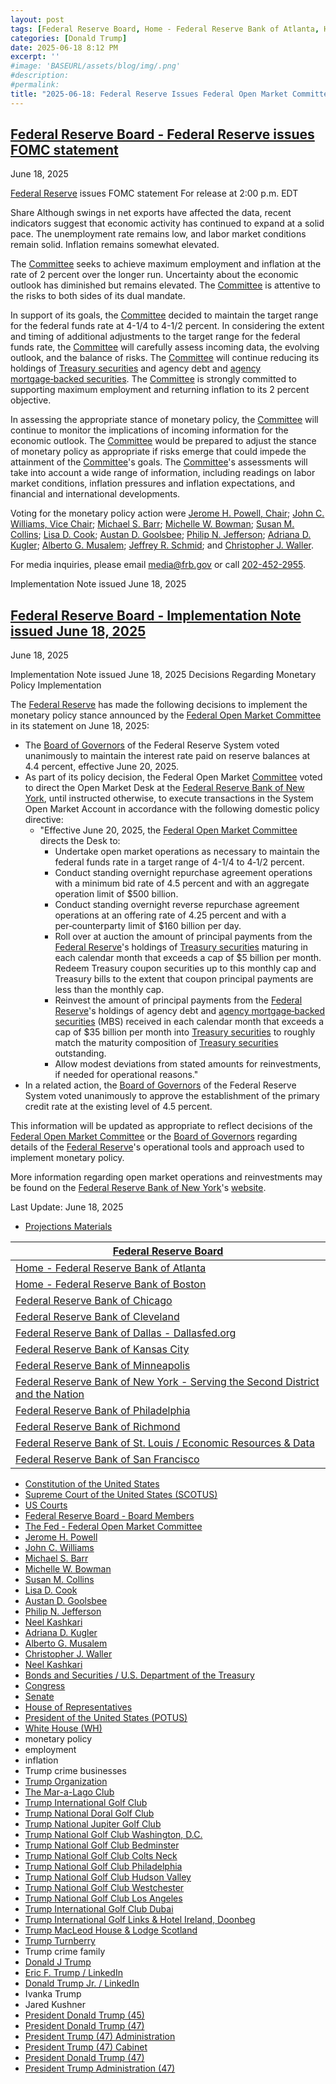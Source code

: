 ```yaml
---
layout: post
tags: [Federal Reserve Board, Home - Federal Reserve Bank of Atlanta, Home - Federal Reserve Bank of Boston, Federal Reserve Bank of Chicago, Federal Reserve Bank of Cleveland, Federal Reserve Bank of Dallas - Dallasfed.org, Federal Reserve Bank of Kansas City, Federal Reserve Bank of Minneapolis, Federal Reserve Bank of New York - Serving the Second District and the Nation, Federal Reserve Bank of Philadelphia, Federal Reserve Bank of Richmond, Federal Reserve Bank of St. Louis / Economic Resources & Data, Federal Reserve Bank of San Francisco, Constitution of the United States, Supreme Court of the United States (SCOTUS), US Courts, The Fed - Federal Open Market Committee, Federal Reserve Board - Board Members, Jerome H. Powell, John C. Williams, Michael S. Barr, Michelle W. Bowman, Susan M. Collins, Lisa D. Cook, Austan D. Goolsbee, Philip N. Jefferson, Neel Kashkari, Adriana D. Kugler, Alberto G. Musalem, Christopher J. Waller, Neel Kashkari, The Fed - Federal Open Market Committee, Bonds and Securities / U.S. Department of the Treasury, Federal Open Market Committee, Congress, Senate, House of Representatives, Donald J Trump, President Donald Trump (47), President of the United States (POTUS), White House (WH), monetary policy, employment, inflation]
categories: [Donald Trump]
date: 2025-06-18 8:12 PM
excerpt: ''
#image: 'BASEURL/assets/blog/img/.png'
#description:
#permalink:
title: "2025-06-18: Federal Reserve Issues Federal Open Market Committee (FOMC) Statement"
---
```



## [Federal Reserve Board - Federal Reserve issues FOMC statement](https://www.federalreserve.gov/newsevents/pressreleases/monetary20250618a.htm)

June 18, 2025

[Federal Reserve](https://www.federalreserve.gov/) issues FOMC statement
For release at 2:00 p.m. EDT

Share
Although swings in net exports have affected the data, recent indicators suggest that economic activity has continued to expand at a solid pace. The unemployment rate remains low, and labor market conditions remain solid. Inflation remains somewhat elevated.

The [Committee](https://www.federalreserve.gov/monetarypolicy/fomc.htm) seeks to achieve maximum employment and inflation at the rate of 2 percent over the longer run. Uncertainty about the economic outlook has diminished but remains elevated. The [Committee](https://www.federalreserve.gov/monetarypolicy/fomc.htm) is attentive to the risks to both sides of its dual mandate.

In support of its goals, the [Committee](https://www.federalreserve.gov/monetarypolicy/fomc.htm) decided to maintain the target range for the federal funds rate at 4-1/4 to 4-1/2 percent. In considering the extent and timing of additional adjustments to the target range for the federal funds rate, the [Committee](https://www.federalreserve.gov/monetarypolicy/fomc.htm) will carefully assess incoming data, the evolving outlook, and the balance of risks. The [Committee](https://www.federalreserve.gov/monetarypolicy/fomc.htm) will continue reducing its holdings of [Treasury securities](https://home.treasury.gov/services/bonds-and-securities) and agency debt and [agency mortgage‑backed securities](https://home.treasury.gov/services/bonds-and-securities). The [Committee](https://www.federalreserve.gov/monetarypolicy/fomc.htm) is strongly committed to supporting maximum employment and returning inflation to its 2 percent objective.

In assessing the appropriate stance of monetary policy, the [Committee](https://www.federalreserve.gov/monetarypolicy/fomc.htm) will continue to monitor the implications of incoming information for the economic outlook. The [Committee](https://www.federalreserve.gov/monetarypolicy/fomc.htm) would be prepared to adjust the stance of monetary policy as appropriate if risks emerge that could impede the attainment of the [Committee](https://www.federalreserve.gov/monetarypolicy/fomc.htm)'s goals. The [Committee](https://www.federalreserve.gov/monetarypolicy/fomc.htm)'s assessments will take into account a wide range of information, including readings on labor market conditions, inflation pressures and inflation expectations, and financial and international developments.

Voting for the monetary policy action were [Jerome H. Powell, Chair](https://www.federalreserve.gov/aboutthefed/bios/board/powell.htm); [John C. Williams, Vice Chair](https://www.federalreserve.gov/aboutthefed/federal-reserve-system-new-york.htm); [Michael S. Barr](https://www.federalreserve.gov/aboutthefed/bios/board/barr.htm); [Michelle W. Bowman](https://www.federalreserve.gov/aboutthefed/bios/board/bowman.htm); [Susan M. Collins](https://www.federalreserve.gov/aboutthefed/federal-reserve-system-boston.htm); [Lisa D. Cook](https://www.federalreserve.gov/aboutthefed/bios/board/cook.htm); [Austan D. Goolsbee](https://www.federalreserve.gov/aboutthefed/federal-reserve-system-chicago.htm); [Philip N. Jefferson](https://www.federalreserve.gov/aboutthefed/bios/board/jefferson.htm); [Adriana D. Kugler](https://www.federalreserve.gov/aboutthefed/bios/board/kugler.htm); [Alberto G. Musalem](https://www.federalreserve.gov/aboutthefed/federal-reserve-system-st-louis.htm); [Jeffrey R. Schmid](https://www.kansascityfed.org/ten/meet-jeff-schmid-a-community-builder-at-heart/); and [Christopher J. Waller](https://www.federalreserve.gov/aboutthefed/bios/board/waller.htm).

For media inquiries, please email media@frb.gov or call <a href="+12024522955">202-452-2955</a>.

Implementation Note issued June 18, 2025

## [Federal Reserve Board - Implementation Note issued June 18, 2025](https://www.federalreserve.gov/newsevents/pressreleases/monetary20250618a1.htm)

June 18, 2025

Implementation Note issued June 18, 2025
Decisions Regarding Monetary Policy Implementation

The [Federal Reserve](https://www.federalreserve.gov/) has made the following decisions to implement the monetary policy stance announced by the [Federal Open Market Committee](https://www.federalreserve.gov/monetarypolicy/fomc.htm) in its statement on June 18, 2025:

- The [Board of Governors](https://www.federalreserve.gov/aboutthefed/bios/board/default.htm) of the Federal Reserve System voted unanimously to maintain the interest rate paid on reserve balances at 4.4 percent, effective June 20, 2025.
- As part of its policy decision, the Federal Open Market [Committee](https://www.federalreserve.gov/monetarypolicy/fomc.htm) voted to direct the Open Market Desk at the [Federal Reserve Bank of New York](https://www.newyorkfed.org/), until instructed otherwise, to execute transactions in the System Open Market Account in accordance with the following domestic policy directive:
    - "Effective June 20, 2025, the [Federal Open Market Committee](https://www.federalreserve.gov/monetarypolicy/fomc.htm) directs the Desk to:
        - Undertake open market operations as necessary to maintain the federal funds rate in a target range of 4-1/4 to 4‑1/2 percent.
        - Conduct standing overnight repurchase agreement operations with a minimum bid rate of 4.5 percent and with an aggregate operation limit of $500 billion.
        - Conduct standing overnight reverse repurchase agreement operations at an offering rate of 4.25 percent and with a per‑counterparty limit of $160 billion per day.
        - Roll over at auction the amount of principal payments from the [Federal Reserve](https://www.federalreserve.gov/)'s holdings of [Treasury securities](https://home.treasury.gov/services/bonds-and-securities) maturing in each calendar month that exceeds a cap of $5 billion per month. Redeem Treasury coupon securities up to this monthly cap and Treasury bills to the extent that coupon principal payments are less than the monthly cap.
        - Reinvest the amount of principal payments from the [Federal Reserve](https://www.federalreserve.gov/)'s holdings of agency debt and [agency mortgage‑backed securities](https://home.treasury.gov/services/bonds-and-securities) (MBS) received in each calendar month that exceeds a cap of $35 billion per month into [Treasury securities](https://home.treasury.gov/services/bonds-and-securities) to roughly match the maturity composition of [Treasury securities](https://home.treasury.gov/services/bonds-and-securities) outstanding.
        - Allow modest deviations from stated amounts for reinvestments, if needed for operational reasons."
- In a related action, the [Board of Governors](https://www.federalreserve.gov/aboutthefed/bios/board/default.htm) of the Federal Reserve System voted unanimously to approve the establishment of the primary credit rate at the existing level of 4.5 percent.

This information will be updated as appropriate to reflect decisions of the [Federal Open Market Committee](https://www.federalreserve.gov/monetarypolicy/fomc.htm) or the [Board of Governors](https://www.federalreserve.gov/aboutthefed/bios/board/default.htm) regarding details of the [Federal Reserve](https://www.federalreserve.gov/)'s operational tools and approach used to implement monetary policy.

More information regarding open market operations and reinvestments may be found on the [Federal Reserve Bank of New York](https://www.newyorkfed.org/)'s [website](https://www.newyorkfed.org/markets/domestic-market-operations).

Last Update: June 18, 2025

- [Projections Materials](https://www.federalreserve.gov/newsevents/pressreleases/monetary20250618b.htm)

| [Federal Reserve Board](https://www.federalreserve.gov/) |
|---|
| [Home - Federal Reserve Bank of Atlanta](https://www.atlantafed.org/) |
| [Home - Federal Reserve Bank of Boston](https://www.bostonfed.org/) |
| [Federal Reserve Bank of Chicago](https://www.chicagofed.org/) |
| [Federal Reserve Bank of Cleveland](https://www.clevelandfed.org/) |
| [Federal Reserve Bank of Dallas - Dallasfed.org](https://www.dallasfed.org/) |
| [Federal Reserve Bank of Kansas City](https://www.kansascityfed.org/) |
| [Federal Reserve Bank of Minneapolis](https://www.minneapolisfed.org/) |
| [Federal Reserve Bank of New York - Serving the Second District and the Nation](https://www.newyorkfed.org/) |
| [Federal Reserve Bank of Philadelphia](https://www.philadelphiafed.org/) |
| [Federal Reserve Bank of Richmond](https://www.richmondfed.org/) |
| [Federal Reserve Bank of St. Louis / Economic Resources & Data](https://www.stlouisfed.org/) |
| [Federal Reserve Bank of San Francisco](https://www.frbsf.org/) |

- [Constitution of the United States](https://constitution.congress.gov/constitution/)
- [Supreme Court of the United States (SCOTUS)](https://constitution.congress.gov/constitution/)
- [US Courts](https://www.uscourts.gov/)
- [Federal Reserve Board - Board Members](https://www.federalreserve.gov/aboutthefed/bios/board/default.htm)
- [The Fed - Federal Open Market Committee](https://www.federalreserve.gov/monetarypolicy/fomc.htm)
- [Jerome H. Powell](https://www.federalreserve.gov/aboutthefed/bios/board/powell.htm)
- [John C. Williams](https://www.federalreserve.gov/aboutthefed/federal-reserve-system-new-york.htm)
- [Michael S. Barr](https://www.federalreserve.gov/aboutthefed/bios/board/barr.htm)
- [Michelle W. Bowman](https://www.federalreserve.gov/aboutthefed/bios/board/bowman.htm)
- [Susan M. Collins](https://www.federalreserve.gov/aboutthefed/federal-reserve-system-boston.htm)
- [Lisa D. Cook](https://www.federalreserve.gov/aboutthefed/bios/board/cook.htm)
- [Austan D. Goolsbee](https://www.federalreserve.gov/aboutthefed/federal-reserve-system-chicago.htm)
- [Philip N. Jefferson](https://www.federalreserve.gov/aboutthefed/bios/board/jefferson.htm)
- [Neel Kashkari](https://www.federalreserve.gov/aboutthefed/federal-reserve-system-minneapolis.htm)
- [Adriana D. Kugler](https://www.federalreserve.gov/aboutthefed/bios/board/kugler.htm)
- [Alberto G. Musalem](https://www.federalreserve.gov/aboutthefed/federal-reserve-system-st-louis.htm)
- [Christopher J. Waller](https://www.federalreserve.gov/aboutthefed/bios/board/waller.htm)
- [Neel Kashkari](https://www.federalreserve.gov/aboutthefed/federal-reserve-system-minneapolis.htm)
- [Bonds and Securities / U.S. Department of the Treasury](https://home.treasury.gov/services/bonds-and-securities)
- [Congress](https://www.congress.gov/)
- [Senate](https://www.senate.gov/)
- [House of Representatives](https://www.house.gov/)
- [President of the United States (POTUS)](https://www.whitehouse.gov/)
- [White House (WH)](https://www.whitehouse.gov/)
- monetary policy 
- employment 
- inflation 
- Trump crime businesses 
- [Trump Organization](https://www.trump.com/)
- [The Mar-a-Lago Club](https://www.maralagoclub.com/) 
- [Trump International Golf Club](https://www.trumpinternationalpalmbeaches.com/) 
- [Trump National Doral Golf Club](https://www.trumpgolfdoral.com/) 
- [Trump National Jupiter Golf Club](https://www.trumpnationaljupiter.com/) 
- [Trump National Golf Club Washington, D.C.](https://www.trumpnationaldc.com/)
- [Trump National Golf Club Bedminster](https://www.trumpnationalbedminster.com/) 
- [Trump National Golf Club Colts Neck](https://www.trumpcoltsneck.com/) 
- [Trump National Golf Club Philadelphia](https://www.trumpnationalphiladelphia.com/) 
- [Trump National Golf Club Hudson Valley](https://www.trumpnationalhudsonvalley.com/) 
- [Trump National Golf Club Westchester](https://www.trumpnationalwestchester.com/) 
- [Trump National Golf Club Los Angeles](https://www.trumpnationallosangeles.com/) 
- [Trump International Golf Club Dubai](https://www.trumpgolfdubai.com/) 
- [Trump International Golf Links & Hotel Ireland, Doonbeg](https://www.trumpgolfireland.com/) 
- [Trump MacLeod House & Lodge Scotland](https://www.trumphotels.com/macleod-house)
- [Trump Turnberry](https://www.turnberry.co.uk/)
- Trump crime family
- [Donald J Trump](https://www.donaldjtrump.com/)
- [Eric F. Trump / LinkedIn](https://www.linkedin.com/in/erictrump/)
- [Donald Trump Jr. / LinkedIn](https://www.linkedin.com/in/donald-trump-jr-4454b862/)
- Ivanka Trump
- Jared Kushner
- [President Donald Trump (45)](https://trumpwhitehouse.archives.gov/)
- [President Donald Trump (47)](https://www.whitehouse.gov/administration/donald-j-trump/)
- [President Trump (47) Administration](https://www.whitehouse.gov/administration/)
- [President Trump (47) Cabinet](https://www.whitehouse.gov/administration/the-cabinet/)
- [President Donald Trump (47)](https://www.whitehouse.gov/administration/donald-j-trump/)
- [President Trump Administration (47)](https://www.whitehouse.gov/administration/)
